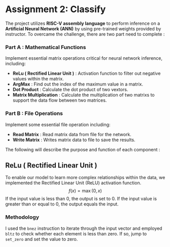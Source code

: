 # Assignment 2: Classify
 The project utilizes **RISC-V assembly language** to perform
 inference on a **Artificial Neural Network (ANN)** by using pre-trained weights provided by instructor. To overcame the challenge, there are two part need to complete :

 ### Part A : Mathematical Functions  
Implement essential matrix operations critical for neural network inference, including:  
+ **ReLu ( Rectified Linear Unit )** : Activation function to filter out negative values within the matrix.  
+ **ArgMax** : Find out the index of the maximum value in a matrix.
+ **Dot Product** : Calculate the dot product of two vextors.
+ **Matrix Multiplication** : Calculate the multiplication of two matrixs to support the data flow between two matrices.

 ### Part B : File Operations
 Implement some essential file operation including:  
 + **Read Matrix** : Read matrix data from file for the network.
 + **Write Matrix** : Writes matrix data to file to save the results.  
   
     
The following will describe the purpose and function of each component :  

## ReLu ( Rectified Linear Unit )
To enable our model to learn more complex relationships within the data, we implemented the Rectified Linear Unit (ReLU) activation function.  
$$ f(x) = \max(0, x) $$
If the input value is less than 0, the output is set to 0. If the input value is greater than or equal to 0, the output equals the input.  
### Methodology
I used the `bnez` instruction to iterate through the input vector and employed `bltz` to check whether each element is less than zero. If so, jump to `set_zero` and set the value to zero.